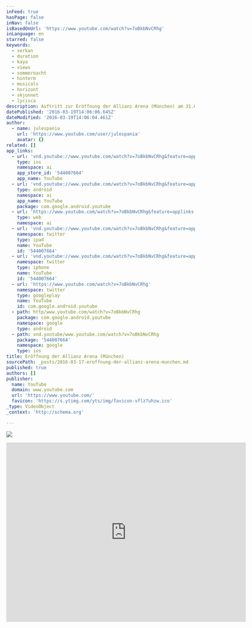```yaml
---
inFeed: true
hasPage: false
inNav: false
isBasedOnUrl: 'https://www.youtube.com/watch?v=7oBkbNvCRhg'
inLanguage: en
starred: false
keywords:
  - serkan
  - duration
  - kaya
  - views
  - sommernacht
  - hinterm
  - musicals
  - horizont
  - skjonnet
  - lycisca
description: Auftritt zur Eröffnung der Allianz Arena (München) am 31.05.2005 // Mit Brigitte Oelke als KILLER QUEEN // Live übertragen vom ZDF.
datePublished: '2016-03-19T14:06:06.645Z'
dateModified: '2016-03-19T14:06:04.461Z'
author:
  - name: julespania
    url: 'https://www.youtube.com/user/julespania'
    avatar: {}
related: []
app_links:
  - url: 'vnd.youtube://www.youtube.com/watch?v=7oBkbNvCRhg&feature=applinks'
    type: ios
    namespace: ai
    app_store_id: '544007664'
    app_name: YouTube
  - url: 'vnd.youtube://www.youtube.com/watch?v=7oBkbNvCRhg&feature=applinks'
    type: android
    namespace: ai
    app_name: YouTube
    package: com.google.android.youtube
  - url: 'https://www.youtube.com/watch?v=7oBkbNvCRhg&feature=applinks'
    type: web
    namespace: ai
  - url: 'vnd.youtube://www.youtube.com/watch?v=7oBkbNvCRhg&feature=applinks'
    namespace: twitter
    type: ipad
    name: YouTube
    id: '544007664'
  - url: 'vnd.youtube://www.youtube.com/watch?v=7oBkbNvCRhg&feature=applinks'
    namespace: twitter
    type: iphone
    name: YouTube
    id: '544007664'
  - url: 'https://www.youtube.com/watch?v=7oBkbNvCRhg'
    namespace: twitter
    type: googleplay
    name: YouTube
    id: com.google.android.youtube
  - path: http/www.youtube.com/watch?v=7oBkbNvCRhg
    package: com.google.android.youtube
    namespace: google
    type: android
  - path: vnd.youtube/www.youtube.com/watch?v=7oBkbNvCRhg
    package: '544007664'
    namespace: google
    type: ios
title: Eröffnung der Allianz Arena (München)
sourcePath: _posts/2016-03-17-eroffnung-der-allianz-arena-munchen.md
published: true
authors: []
publisher:
  name: YouTube
  domain: www.youtube.com
  url: 'https://www.youtube.com/'
  favicon: 'https://s.ytimg.com/yts/img/favicon-vflz7uhzw.ico'
_type: VideoObject
_context: 'http://schema.org'

---
```

![](https://the-grid-user-content.s3-us-west-2.amazonaws.com/d9c45367-ccfa-4340-a1e9-73a11b91589a.jpg)

<iframe src="https://cdn.embedly.com/widgets/media.html?src=https%3A%2F%2Fwww.youtube.com%2Fembed%2F7oBkbNvCRhg%3Ffeature%3Doembed&amp;url=https%3A%2F%2Fwww.youtube.com%2Fwatch%3Fv%3D7oBkbNvCRhg&amp;image=https%3A%2F%2Fi.ytimg.com%2Fvi%2F7oBkbNvCRhg%2Fhqdefault.jpg&amp;key=b7d04c9b404c499eba89ee7072e1c4f7&amp;type=text%2Fhtml&amp;schema=youtube" width="640" height="480" scrolling="no" frameborder="0" allowfullscreen="allowfullscreen" style=""></iframe>